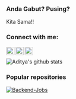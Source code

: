 ### Anda Gabut? Pusing?
Kita Sama!!

### Connect with me:
[<img align="left" alt="Aditya Rahman | Telegram" height="22px" src="https://cdn.jsdelivr.net/npm/simple-icons@v3/icons/telegram.svg" />][telegram]
[<img align="left" alt="Aditya Rahman | Instagram" height="22px" src="https://cdn.jsdelivr.net/npm/simple-icons@v3/icons/instagram.svg" />][instagram]
[<img align="left" alt="Aditya Rahman | Whatsapp" height="22px" src="https://cdn.jsdelivr.net/npm/simple-icons@v3/icons/whatsapp.svg" />][whatsapp]
</br>

![Aditya's github stats](https://github-readme-stats.vercel.app/api?username=aditya37&theme=dark&show_icons=true)

### Popular repositories 
[![Backend-Jobs](https://github-readme-stats.vercel.app/api/pin/?username=aditya37&repo=backend-jobs)](https://github.com/anuraghazra/backend-jobs)

[telegram]:https://telegram.me/aditya_rahman09
[instagram]: https://www.instagram.com/adit_rahman909
[whatsapp]:https://wa.me/6282257152133
